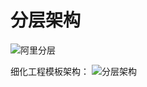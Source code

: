 # 分层架构
![阿里分层](https://github.com/pengweiqiang/codeArch/blob/main/%E5%88%86%E5%B1%82%E6%9E%B6%E6%9E%84.png)

细化工程模板架构：
![分层架构](https://github.com/pengweiqiang/codeArch/blob/main/%E5%88%86%E5%B1%82%E6%9E%B6%E6%9E%84.png)
